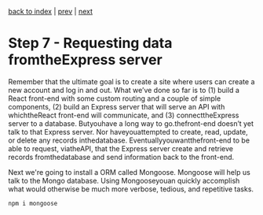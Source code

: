 [back to index](/README.md) | [prev](/docs/6.md) | [next](/docs/8.md)

# Step 7 - Requesting data fromtheExpress server

Remember that the ultimate goal is to create a site where users can create a new account and log in and out. What we’ve done so far is to (1) build a React front-end with some custom routing and a couple of simple components, (2) build an Express server that will serve an API with whichtheReact front-end will communicate, and (3) connecttheExpress server to a database. Butyouhave a long way to go.thefront-end doesn’t yet talk to that Express server. Nor haveyouattempted to create, read, update, or delete any records inthedatabase. Eventuallyyouwantthefront-end to be able to request, viatheAPI, that the Express server create and retrieve records fromthedatabase and send information back to the front-end.

Next we're going to install a ORM called Mongoose. Mongoose will help us talk to the Mongo database. Using Mongooseyouan quickly accomplish what would otherwise be much more verbose, tedious, and repetitive tasks.

```
npm i mongoose
```


